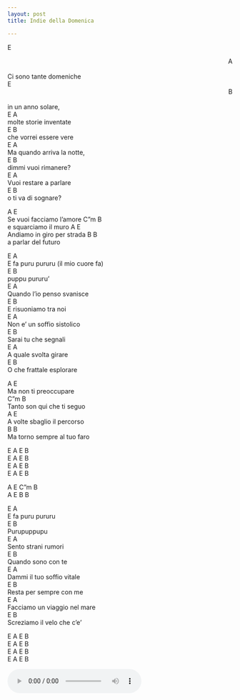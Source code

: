 ```yaml
---
layout: post
title: Indie della Domenica

---
```


E <div style="text-align: right"> A </div>    
Ci sono tante domeniche   
E <div style="text-align: right"> B </div>      
in un anno solare,  
E A   
molte storie inventate   
E B  
che vorrei essere vere  
E A   
Ma quando arriva la notte,   
E B  
dimmi vuoi rimanere?  
E A   
Vuoi restare a parlare   
E B  
o ti va di sognare?  

A E    
Se vuoi facciamo l’amore 
C”m B   
e squarciamo il muro
A E   
Andiamo in giro per strada 
B B   
a parlar del futuro

E A  
E fa puru pururu (il mio cuore fa)   
E B  
puppu pururu’  
E A   
Quando l’io penso svanisce  
E B  
E risuoniamo tra noi  
E A   
Non e’ un soffio sistolico   
E B  
Sarai tu che segnali  
E A   
A quale svolta girare  
E B  
O che frattale esplorare  

A E   
Ma non ti preoccupare  
C”m B  
Tanto son qui che ti seguo  
A E  
A volte sbaglio il percorso  
B B  
Ma torno sempre al tuo faro  

E A E B  
E A E B  
E A E B  
E A E B  

A E C”m B  
A E B B   

E A   
E fa puru pururu  
E B  
Purupuppupu  
E A   
Sento strani rumori  
E B  
Quando sono con te   
E A   
Dammi il tuo soffio vitale  
E B  
Resta per sempre con me  
E A   
Facciamo un viaggio nel mare  
E B   
Screziamo il velo che c’e’  

E A E B  
E A E B  
E A E B  
E A E B  


<audio controls>
  <source src="/assets/recs/purupururu.mp3" type="audio/mpeg">
Your browser does not support the audio element.
</audio>
